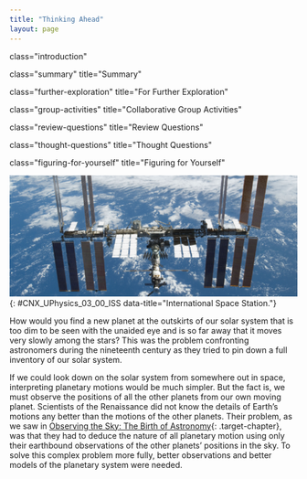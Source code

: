 ```yaml
---
title: "Thinking Ahead"
layout: page
---
```



<cnx-pi data-type="cnx.flag.introduction"> class="introduction" </cnx-pi>

<cnx-pi data-type="cnx.eoc">class="summary" title="Summary"</cnx-pi>

<cnx-pi data-type="cnx.eoc">class="further-exploration" title="For Further Exploration"</cnx-pi>

<cnx-pi data-type="cnx.eoc">class="group-activities" title="Collaborative Group Activities"</cnx-pi>

<cnx-pi data-type="cnx.eoc">class="review-questions" title="Review Questions"</cnx-pi>

<cnx-pi data-type="cnx.eoc">class="thought-questions" title="Thought Questions"</cnx-pi>

<cnx-pi data-type="cnx.eoc">class="figuring-for-yourself" title="Figuring for Yourself"</cnx-pi>

 ![Photograph of the International Space Station in orbit around the Earth.](../resources/OSC_Astro_03_00_ISS.jpg "This space habitat and laboratory orbits Earth once every 90 minutes. (credit: modification of work by NASA)"){: #CNX_UPhysics_03_00_ISS data-title="International Space Station."}

How would you find a new planet at the outskirts of our solar system that is too dim to be seen with the unaided eye and is so far away that it moves very slowly among the stars? This was the problem confronting astronomers during the nineteenth century as they tried to pin down a full inventory of our solar system.

If we could look down on the solar system from somewhere out in space, interpreting planetary motions would be much simpler. But the fact is, we must observe the positions of all the other planets from our own moving planet. Scientists of the Renaissance did not know the details of Earth’s motions any better than the motions of the other planets. Their problem, as we saw in [Observing the Sky: The Birth of Astronomy](/m59769){: .target-chapter}, was that they had to deduce the nature of all planetary motion using only their earthbound observations of the other planets’ positions in the sky. To solve this complex problem more fully, better observations and better models of the planetary system were needed.

